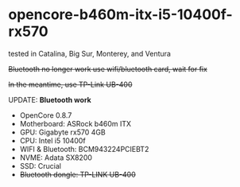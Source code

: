 # opencore-b460m-itx-i5-10400f-rx570

tested in Catalina, Big Sur, Monterey, and Ventura

~~Bluetooth no longer work use wifi/bluetooth card, wait for fix~~


~~In the meantime, use TP-Link UB-400~~

UPDATE: **Bluetooth work**



- OpenCore 0.8.7
- Motherboard: ASRock b460m ITX
- GPU: Gigabyte rx570 4GB
- CPU: Intel i5 10400f
- WIFI & Bluetooth: BCM943224PCIEBT2
- NVME: Adata SX8200
- SSD: Crucial
- ~~Bluetooth dongle: TP-LINK UB-400~~

